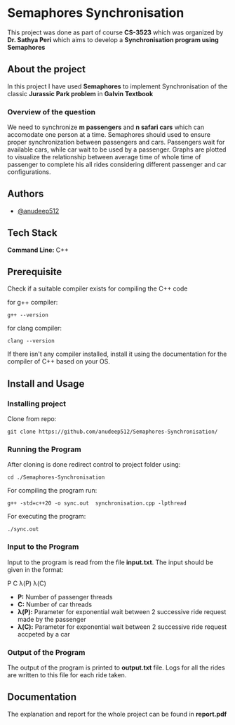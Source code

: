 
# Semaphores Synchronisation

This project was done as part of course **CS-3523** which was organized by **Dr. Sathya Peri** which aims to develop a **Synchronisation program using Semaphores**

## About the project

In this project I have used **Semaphores** to implement Synchronisation of the classic **Jurassic Park problem** in **Galvin Textbook** 

### Overview of the question

We need to synchronize **m passengers** and **n safari cars** which can accomodate one person at a time. Semaphores should used to ensure proper synchronization between passengers and cars. Passengers wait for available cars, while car wait to be used by a passenger. Graphs are plotted to visualize the relationship between average time of whole time of passenger to complete his all rides considering different passenger and car configurations.





## Authors

- [@anudeep512](https://www.github.com/anudeep512)


## Tech Stack

**Command Line:** C++
## Prerequisite

Check if a suitable compiler exists for compiling the C++ code

for g++ compiler:

    g++ --version

for clang compiler:

    clang --version

If there isn't any compiler installed, install it using the documentation for the compiler of C++ based on your OS.

## Install and Usage

### Installing project

Clone from repo:

    git clone https://github.com/anudeep512/Semaphores-Synchronisation/

### Running the Program

After cloning is done redirect control to project folder using:

    cd ./Semaphores-Synchronisation

For compiling the program run:

    g++ -std=c++20 -o sync.out  synchronisation.cpp -lpthread

For executing the program:

    ./sync.out	
    
### Input to the Program

Input to the program is read from the file **input.txt**. The input should be given in the format:

P C &lambda;(P) &lambda;(C) 

- **P:** Number of passenger threads
- **C:** Number of car threads
- **&lambda;(P):** Parameter for exponential wait between 2 successive ride request made by the passenger
- **&lambda;(C):** Parameter for exponential wait between 2 successive ride request accpeted by a car

### Output of the Program 

The output of the program is printed to **output.txt** file. Logs for all the rides are written to this file for each ride taken.



## Documentation

The explanation and report for the whole project can be found in **report.pdf**